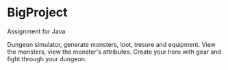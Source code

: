 # BigProject
Assignment for Java

Dungeon simulator, generate monsters, loot, tresure and equipment. View the monsters, view the monster's attributes. 
Create your hero with gear and fight through your dungeon.
